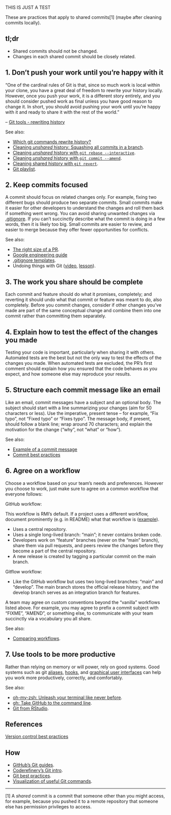 THIS IS JUST A TEST

These are practices that apply to shared commits[1] (maybe after cleaning commits locally).

## tl;dr

-   Shared commits should not be changed.
-   Changes in each shared commit should be closely related.

## 1. Don’t push your work until you’re happy with it

“One of the cardinal rules of Git is that, since so much work is local within your clone, you have a great deal of freedom to rewrite your history locally. However, once you push your work, it is a different story entirely, and you should consider pushed work as final unless you have good reason to change it. In short, you should avoid pushing your work until you’re happy with it and ready to share it with the rest of the world.”

– [Git tools - rewriting history](https://git-scm.com/book/en/v2/Git-Tools-Rewriting-History)

See also:

-   [Which git commands rewrite history?](https://git-scm.com/book/en/v2/Git-Tools-Rewriting-History)
-   [Cleaning *unshared* history: Squashing all commits in a branch](https://youtu.be/08dhy3Zoob4).
-   [Cleaning *unshared* history with `git rebase --interactive`](https://youtu.be/cMI8p1XhMzA).
-   [Cleaning *unshared* history with `git commit --amend`](https://youtu.be/539pfVfr7OI).
-   [Cleaning shared history with `git revert`](https://youtu.be/A8Ld6iDqc3w).
-   [Git playlist](https://www.youtube.com/playlist?list=PLvgdJdJDL-AOHkwiaMvYhPKVjiD9vzZIo).

## 2. Keep commits focused

A commit should focus on related changes only. For example, fixing two different bugs should produce two separate commits. Small commits make it easier for other developers to understand the changes and roll them back if something went wrong. You can avoid sharing unwanted changes via [.gitignore](https://git-scm.com/docs/gitignore). If you can’t succinctly describe what the commit is doing in a few words, then it is likely too big. Small commits are easier to review, and easier to merge because they offer fewer opportunities for conflicts.

See also:

-   [The right size of a PR](https://github.com/2DegreesInvesting/practices/discussions/3).
-   [Google engineering guide](https://google.github.io/eng-practices/review/developer/small-cls.html)
-   [.gitignore templates](https://github.com/github/gitignore).
-   Undoing things with Git ([video](https://youtu.be/dZOfEF19yDk), [lesson](https://coderefinery.github.io/git-intro/05-undoing)).

## 3. The work you share should be complete

Each commit and feature should do what it promises, completely; and reverting it should undo what that commit or feature was meant to do, also completely. Before you commit changes, consider if other changes you’ve made are part of the same conceptual change and combine them into one commit rather than committing them separately.

## 4. Explain how to test the effect of the changes you made

Testing your code is important, particularly when sharing it with others. Automated tests are the best but not the only way to test the effects of the changes you made. When automated tests are excluded, the  PR’s first comment should explain how you ensured that the code behaves as you expect, and how someone else may reproduce your results.

## 5. Structure each commit message like an email

Like an email, commit messages have a subject and an optional body. The subject should start with a line summarizing your changes (aim for 50 characters or less). Use the imperative, present tense – for example, “Fix typo”, not “Fixed typo” or “Fixes typo”. The message body, if present, should follow a blank line; wrap around 70 characters; and explain the motivation for the change (“why”, not “what” or “how”).

See also:

-   [Example of a commit message](https://github.com/RMI-PACTA/resources/issues/74)
-   [Commit best practices](https://r-pkgs.org/git.html#commit-best-practices)

## 6. Agree on a workflow

Choose a workflow based on your team’s needs and preferences. However you choose to work, just make sure to agree on a common workflow that everyone follows:

GitHub workflow:

This workflow is RMI’s default. If a project uses a different workflow, document prominently (e.g. in README) what that workflow is ([example](https://github.com/github/gitignore#contributing-workflow)).

-   Uses a central repository.
-   Uses a single long-lived branch: “main”; it never contains broken code.
-   Developers work on “feature” branches (never on the “main” branch), share them via pull requests, and peers review the changes before they become a part of the central repository.
-   A new release is created by tagging a particular commit on the main branch.

Gitflow workflow:

-   Like the GitHub workflow but uses two long-lived branches: “main” and “develop”. The main branch stores the official release history, and the develop branch serves as an integration branch for features.

A team may agree on custom conventions beyond the “vanilla” workflows listed above. For example, you may agree to prefix a commit subject with “FIXME”, “AMEND”, or something else, to communicate with your team succinctly via a vocabulary you all share.

See also:

-   [Comparing workflows](https://www.atlassian.com/git/tutorials/comparing-workflows).

## 7. Use tools to be more productive

Rather than relying on memory or will power, rely on good systems. Good systems such as git [aliases](https://git-scm.com/book/en/v2/Git-Basics-Git-Aliases), [hooks](https://git-scm.com/book/en/v2/Customizing-Git-Git-Hooks), and [graphical user interfaces](https://happygitwithr.com/git-client.html) can help you work more productively, correctly, and comfortably.

See also:

-   [oh-my-zsh: Unleash your terminal like never before](https://ohmyz.sh/).
-   [gh: Take GitHub to the command line](https://cli.github.com/).
-   [Git from RStudio](https://rstudio.com/resources/webinars/managing-part-2-github-and-rstudio/).

## References

[Version control best practices](https://www.git-tower.com/blog/version-control-best-practices/)

## How

-   [GitHub’s Git guides](https://github.com/git-guides/).
-   [Coderefinery’s Git intro](https://coderefinery.github.io/git-intro/).
-   [Git best practices](https://bit.ly/book-git-in-practice).
-   [Visualization of useful Git
    commands](https://dev.to/lydiahallie/cs-visualized-useful-git-commands-37p1).

------------------------------------------------------------------------

[1] A *shared* commit is a commit that someone other than you might access, for example, because you pushed it to a remote repository that someone else has permission privileges to access.
